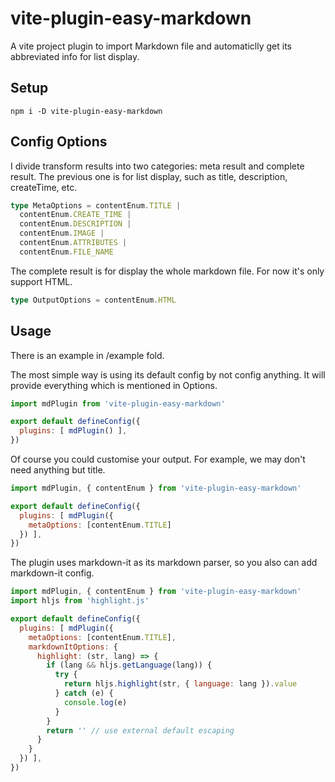 # vite-plugin-easy-markdown
A vite project plugin to import Markdown file and automaticlly get its abbreviated info for list display.
## Setup
```
npm i -D vite-plugin-easy-markdown
```
## Config Options
I divide transform results into two categories: meta result and complete result. The previous one is for list display, such as title, description, createTime, etc.
```ts
type MetaOptions = contentEnum.TITLE | 
  contentEnum.CREATE_TIME | 
  contentEnum.DESCRIPTION | 
  contentEnum.IMAGE | 
  contentEnum.ATTRIBUTES |
  contentEnum.FILE_NAME
```
The complete result is for display the whole markdown file. For now it's only support HTML.

```ts
type OutputOptions = contentEnum.HTML
```

## Usage
There is an example in /example fold.

The most simple way is using its default config by not config anything. It will provide everything which is mentioned in Options.
```js
import mdPlugin from 'vite-plugin-easy-markdown'

export default defineConfig({
  plugins: [ mdPlugin() ],
})
```

Of course you could customise your output. For example, we may don't need anything but title.
```js
import mdPlugin, { contentEnum } from 'vite-plugin-easy-markdown'

export default defineConfig({
  plugins: [ mdPlugin({
    metaOptions: [contentEnum.TITLE]
  }) ],
})
```
The plugin uses markdown-it as its markdown parser, so you also can add markdown-it config.
```js
import mdPlugin, { contentEnum } from 'vite-plugin-easy-markdown'
import hljs from 'highlight.js'

export default defineConfig({
  plugins: [ mdPlugin({
    metaOptions: [contentEnum.TITLE],
    markdownItOptions: {
      highlight: (str, lang) => {
        if (lang && hljs.getLanguage(lang)) {
          try {
            return hljs.highlight(str, { language: lang }).value
          } catch (e) {
            console.log(e)
          }
        }
        return '' // use external default escaping
      }
    }
  }) ],
})
```